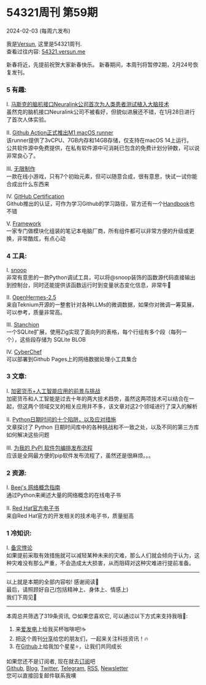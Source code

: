 # 54321周刊 第59期
2024-02-03 (每周六发布)

我是[Versun](https://notes.versun.me), 这里是54321周刊. \
查看过往内容: [54321.versun.me](https://54321.versun.me/)

新春将近，先提前祝贺大家新春快乐。
新春期间，本周刊将暂停2期，2月24号恢复发刊。

### 5 有趣:
I. [马斯克的脑机接口Neuralink公司首次为人类患者测试植入大脑技术](https://www.cnbc.com/2024/01/29/elon-musks-neuralink-implants-brain-tech-in-human-patient-for-the-first-time.html)\
虽然克的脑机接口Neuralink公司不被看好，但貌似进展还不错，在1月28日进行了首次人体实验。

II. [Github Action正式推出M1 macOS runner](https://github.blog/changelog/2024-01-30-github-actions-introducing-the-new-m1-macos-runner-available-to-open-source/)\
该runner提供了3vCPU、7GB内存和14GB存储，仅支持在macOS 14上运行。\
公共软件源中免费提供，在私有软件源中可消耗已包含的免费计划分钟数，可以说非常良心了。

III. [无限制作](https://neal.fun/infinite-craft/)\
一款在线小游戏，只有7个初始元素，但可以随意合成，很有意思，快试一试你能合成出什么东西来

IV. [GitHub Certification](https://examregistration.github.com/)\
Github推出的认证，可作为学习Github的学习路径，官方还有一个[Handbook](https://examregistration.github.com/handbook)也不错

V. [Framework](https://frame.work/)\
一家专门做模块化组装的笔记本电脑厂商，所有组件都可以非常方便的升级或更换，非常酷炫，有点心动


### 4 工具:
I. [snoop](https://github.com/alexmojaki/snoop)\
非常有意思的一款Python调试工具，可以将@snoop装饰的函数源代码直接输出到控制台，同时还能提供该函数运行时到变量状态变化信息，非常牛🍺

II. [OpenHermes-2.5](https://huggingface.co/datasets/teknium/OpenHermes-2.5)\
来自Teknium开源的一整套针对各种LLMs的微调数据，如果你对微调一筹莫展，可以参考，质量非常高。

III. [Stanchion](https://github.com/dgllghr/stanchion)\
一个SQLite扩展，使用Zig实现了面向列的表格，每个行组有多个段（每列一个），这些段存储为 SQLite BLOB

IV. [CyberChef](https://gchq.github.io/CyberChef/)\
可以部署到Github Pages上的网络数据处理小工具集合


### 3 文章:
I. [加密货币+人工智能应用的前景与挑战](https://vitalik.eth.limo/general/2024/01/30/cryptoai.html)\
加密货币和人工智能是过去十年的两大技术趋势，虽然这两项技术可以结合在一起，但这两个领域交叉的相关应用并不多，该文章对这2个领域进行了深入的解析

II. [Python日期时间的十个陷阱，以及应对措施](https://dev.arie.bovenberg.net/blog/python-datetime-pitfalls/)\
文章探讨了 Python 日期时间库中的各种挑战和不一致之处，以及不同的第三方库如何解决这些问题

III. [为我的 PyPI 软件包编排发布流程](https://pradyunsg.me/blog/2024/01/27/package-release-workflow/)\
应该是全网最方便的pip软件发布流程了，虽然还是很麻烦。。。


### 2 资源:
I. [Beej's 网络概念指南](https://beej.us/guide/bgnet0/)\
通过Python来阐述大量的网络概念的在线电子书

II. [Red Hat官方电子书](https://developers.redhat.com/e-books)\
来自Red Hat官方的开发相关的技术电子书，质量挺高


### 1 冷知识:
I. [备灾悖论](https://en.wikipedia.org/wiki/Preparedness_paradox)\
如果提前采取有效措施就可以减轻某种未来的灾难，那么人们就会倾向于认为，这种灾难没有那么严重，不会造成太大损害，从而阻碍对这种灾难进行提前准备。

---
以上就是本期的全部内容啦! 感谢阅读🥰\
最后，请照顾好自己(包括精神上、身体上、情感上)\
我们下周见👋

---
本周总共筛选了319条资讯, 😊如果您喜欢它, 可以通过以下方式来支持我哦🎉: 
1. 来[爱发电](https://afdian.net/a/versun)上给我买杯咖啡吧!☕ 
2. 把这个周刊[分享](https://54321.versun.me)给您的朋友们，一起来关注科技资讯！🔥 
3. 在[Github](https://github.com/versun/54321-Weekly)上给我加个星星⭐，让我们共同成长 

如果您还不是订阅者, 现在就去[订阅](https://54321.versun.me)吧\
[Github](https://github.com/versun/54321-Weekly), [Blog](https://blog.versun.me/), [Twitter](https://twitter.com/VersunPan), [Telegram](https://t.me/+0hAhZfrPJGo1YmI9), [RSS](https://54321.versun.me/feed), [Newsletter](https://54321.versun.me/)\
您可以直接回复邮件联系我噢
